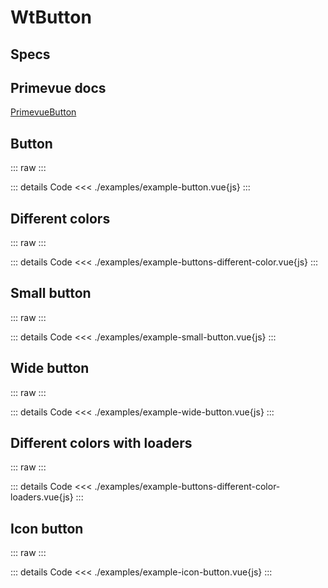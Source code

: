 <script setup>
import Specs from './component-specs.vue';
import ExampleButton from './examples/example-button.vue';
import ExampleButtonsDifferentColor from './examples/example-buttons-different-color.vue';
import ExampleSmallButton from './examples/example-small-button.vue';
import ExampleWideButton from './examples/example-wide-button.vue';
import ExampleButtonsDifferentColorLoaders from './examples/example-buttons-different-color-loaders.vue';
import ExampleIconButton from './examples/example-icon-button.vue'
</script>

# WtButton

## Specs

<Specs />

## Primevue docs

[PrimevueButton](https://primevue.org/button/)

## Button

::: raw
<ExampleButton />
:::

::: details Code
<<< ./examples/example-button.vue{js}
:::

## Different colors

::: raw
<ExampleButtonsDifferentColor />
:::

::: details Code
<<< ./examples/example-buttons-different-color.vue{js}
:::

## Small button

::: raw
<ExampleSmallButton />
:::

::: details Code
<<< ./examples/example-small-button.vue{js}
:::

## Wide button

::: raw
<ExampleWideButton />
:::

::: details Code
<<< ./examples/example-wide-button.vue{js}
:::

## Different colors with loaders

::: raw
<ExampleButtonsDifferentColorLoaders />
:::

::: details Code
<<< ./examples/example-buttons-different-color-loaders.vue{js}
:::

## Icon button

::: raw
<ExampleIconButton />
:::

::: details Code
<<< ./examples/example-icon-button.vue{js}
:::

